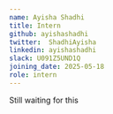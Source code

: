 ```yaml
---
name: Ayisha Shadhi
title: Intern
github: ayishashadhi
twitter:  ShadhiAyisha             
linkedin: ayishashadhi            
slack: U091Z5UND1Q       
joining_date: 2025-05-18
role: intern
---
```


Still waiting for this
